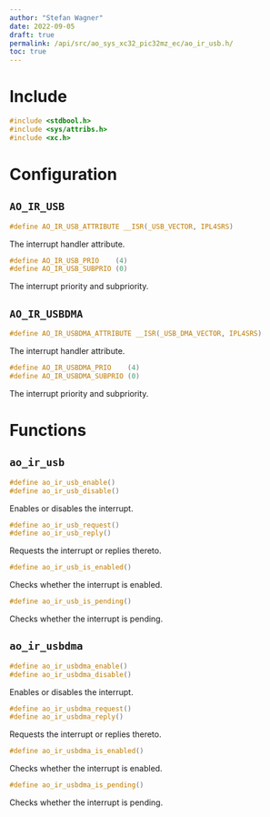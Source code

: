 ```yaml
---
author: "Stefan Wagner"
date: 2022-09-05
draft: true
permalink: /api/src/ao_sys_xc32_pic32mz_ec/ao_ir_usb.h/
toc: true
---
```


# Include

```c
#include <stdbool.h>
#include <sys/attribs.h>
#include <xc.h>
```

# Configuration

## `AO_IR_USB`

```c
#define AO_IR_USB_ATTRIBUTE __ISR(_USB_VECTOR, IPL4SRS)
```

The interrupt handler attribute.

```c
#define AO_IR_USB_PRIO    (4)
#define AO_IR_USB_SUBPRIO (0)
```

The interrupt priority and subpriority.

## `AO_IR_USBDMA`

```c
#define AO_IR_USBDMA_ATTRIBUTE __ISR(_USB_DMA_VECTOR, IPL4SRS)
```

The interrupt handler attribute.

```c
#define AO_IR_USBDMA_PRIO    (4)
#define AO_IR_USBDMA_SUBPRIO (0)
```

The interrupt priority and subpriority.

# Functions

## `ao_ir_usb`

```c
#define ao_ir_usb_enable()
#define ao_ir_usb_disable()
```

Enables or disables the interrupt.

```c
#define ao_ir_usb_request()
#define ao_ir_usb_reply()
```

Requests the interrupt or replies thereto.

```c
#define ao_ir_usb_is_enabled()
```

Checks whether the interrupt is enabled.

```c
#define ao_ir_usb_is_pending()
```

Checks whether the interrupt is pending.

## `ao_ir_usbdma`

```c
#define ao_ir_usbdma_enable()
#define ao_ir_usbdma_disable()
```

Enables or disables the interrupt.

```c
#define ao_ir_usbdma_request()
#define ao_ir_usbdma_reply()
```

Requests the interrupt or replies thereto.

```c
#define ao_ir_usbdma_is_enabled()
```

Checks whether the interrupt is enabled.

```c
#define ao_ir_usbdma_is_pending()
```

Checks whether the interrupt is pending.
